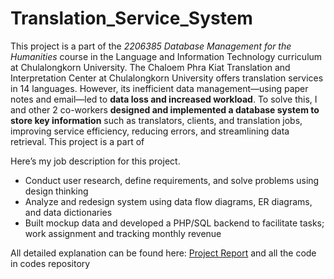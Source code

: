 # Translation_Service_System
This project is a part of the _2206385 Database Management for the Humanities_ course in the Language and Information Technology curriculum at Chulalongkorn University. The Chaloem Phra Kiat Translation and Interpretation Center at Chulalongkorn University offers translation services in 14 languages. However, its inefficient data management—using paper notes and email—led to **data loss and increased workload**. To solve this, I and other 2 co-workers **designed and implemented a database system to store key information** such as translators, clients, and translation jobs, improving service efficiency, reducing errors, and streamlining data retrieval.
This project is a part of

Here’s my job description for this project.
- Conduct user research, define requirements, and solve problems using design thinking
- Analyze and redesign system using data flow diagrams, ER diagrams, and data dictionaries
- Built mockup data and developed a PHP/SQL backend to facilitate tasks; work assignment and tracking monthly revenue

All detailed explanation can be found here: [Project Report](https://github.com/Nippypipo/Translation_Service_System/blob/main/%E0%B8%A3%E0%B8%B2%E0%B8%A2%E0%B8%87%E0%B8%B2%E0%B8%99%E0%B8%81%E0%B8%B2%E0%B8%A3%E0%B8%A8%E0%B8%B6%E0%B8%81%E0%B8%A9%E0%B8%B2%E0%B8%90%E0%B8%B2%E0%B8%99%E0%B8%82%E0%B9%89%E0%B8%AD%E0%B8%A1%E0%B8%B9%E0%B8%A5_%E0%B9%82%E0%B8%84%E0%B8%A3%E0%B8%87%E0%B8%87%E0%B8%B2%E0%B8%99%E0%B8%A7%E0%B8%B4%E0%B8%8A%E0%B8%B2%E0%B8%90%E0%B8%B2%E0%B8%99%E0%B8%82%E0%B9%89%E0%B8%AD%E0%B8%A1%E0%B8%B9%E0%B8%A5.pdf)
and all the code in codes repository

